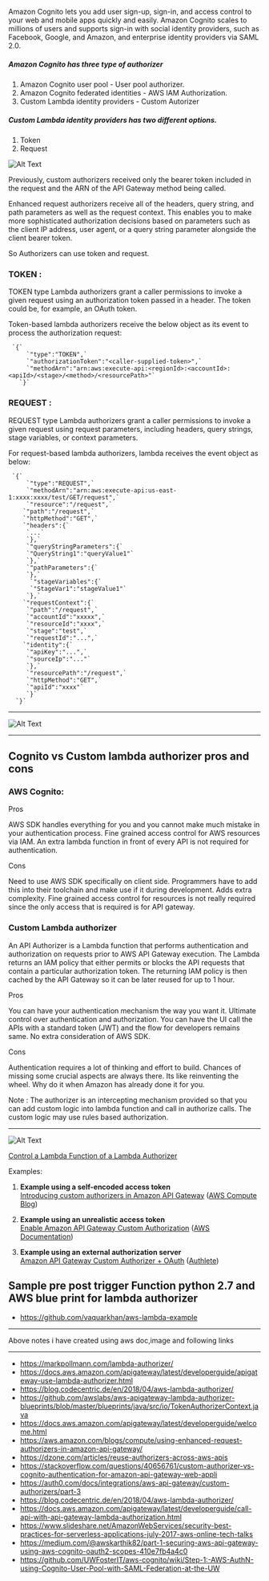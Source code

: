 Amazon Cognito lets you add user sign-up, sign-in, and access control to your web and mobile apps quickly and easily. Amazon Cognito scales to millions of users and supports sign-in with social identity providers, such as Facebook, Google, and Amazon, and enterprise identity providers via SAML 2.0.

##### Amazon Cognito has three type of authorizer 

1. Amazon Cognito user pool                  - User pool authorizer.
2. Amazon Cognito federated identities       - AWS IAM Authorization.
3. Custom Lambda identity providers                 - Custom Autorizer


##### Custom Lambda identity providers has two different options.
1. Token
2. Request    

![Alt Text](https://d2908q01vomqb2.cloudfront.net/1b6453892473a467d07372d45eb05abc2031647a/2017/09/27/Screen-Shot-2017-09-13-at-10.13.18-AM-215x300.png)


Previously, custom authorizers received only the bearer token included in the request and the ARN of the API Gateway method being called.

Enhanced request authorizers receive all of the headers, query string, and path parameters as well as the request context. This enables you to make more sophisticated authorization decisions based on parameters such as the client IP address, user agent, or a query string parameter alongside the client bearer token.

So Authorizers can use token and request.

### TOKEN :
TOKEN type Lambda authorizers grant a caller permissions to invoke a given request using an authorization token passed in a header. The token could be, for example, an OAuth token.

Token-based lambda authorizers receive the below object as its event to process the authorization request:

     `{`
         `"type":"TOKEN",`
         `"authorizationToken":"<caller-supplied-token>",`
         `"methodArn":"arn:aws:execute-api:<regionId>:<accountId>:<apiId>/<stage>/<method>/<resourcePath>"`
       `}`


### REQUEST :

REQUEST type Lambda authorizers grant a caller permissions to invoke a given request using request parameters, including headers, query strings, stage variables, or context parameters.

For request-based lambda authorizers, lambda receives the event object as below:

     `{`
         `"type":"REQUEST",`
         `"methodArn":"arn:aws:execute-api:us-east-1:xxxx:xxxx/test/GET/request",`
         `"resource":"/request",`
        `"path":"/request",`
        `"httpMethod":"GET",`
        `"headers":{`
         `...`
         `},`
         `"queryStringParameters":{`
         `"QueryString1":"queryValue1"`
         `},`
         `"pathParameters":{`
         `},`
          `"stageVariables":{`
          `"StageVar1":"stageValue1"`
         `},`
        `"requestContext":{`
         `"path":"/request",`
         `"accountId":"xxxxx",`
         `"resourceId":"xxxx",`
         `"stage":"test",`
         `"requestId":"...",`
        `"identity":{`
         `"apiKey":"...",`
         `"sourceIp":"..."`
         `},`
         `"resourcePath":"/request",`
         `"httpMethod":"GET",`
         `"apiId":"xxxx"`
         `}`
      `}`



-----------------------------------------------------------------------------------------

![Alt Text](https://docs.aws.amazon.com/apigateway/latest/developerguide/images/custom-auth-workflow.png)

-----------------------------------------------------------------------------------------


## Cognito vs Custom lambda authorizer pros and cons 

### AWS Cognito:

Pros

AWS SDK handles everything for you and you cannot make much mistake in your authentication process.
Fine grained access control for AWS resources via IAM.
An extra lambda function in front of every API is not required for authentication.

Cons

Need to use AWS SDK specifically on client side. Programmers have to add this into their toolchain and make use if it during development. Adds extra complexity.
Fine grained access control for resources is not really required since the only access that is required is for API gateway.

###  Custom Lambda authorizer

An API Authorizer is a Lambda function that performs authentication and authorization on requests prior to AWS API Gateway execution. The Lambda returns an IAM policy that either permits or blocks the API requests that contain a particular authorization token. The returning IAM policy is then cached by the API Gateway so it can be later reused for up to 1 hour.


Pros

You can have your authentication mechanism the way you want it. Ultimate control over authentication and authorization.
You can have the UI call the APIs with a standard token (JWT) and the flow for developers remains same. No extra consideration of AWS SDK.

Cons

Authentication requires a lot of thinking and effort to build.
Chances of missing some crucial aspects are always there.
Its like reinventing the wheel. Why do it when Amazon has already done it for you.


Note : The authorizer is an intercepting mechanism provided so that you can add custom logic into lambda function and call in authorize calls. The custom logic may use rules based authorization.


-----------------------------------------------------------------------------------------


![Alt Text](https://cdn-images-1.medium.com/max/1000/1*b46gRLzVry1kr8ikUOrXMg.jpeg)


[Control a Lambda Function of a Lambda Authorizer](https://docs.aws.amazon.com/apigateway/latest/developerguide/apigateway-use-lambda-authorizer.html#api-gateway-lambda-authorizer-types)


Examples:

1. **Example using a self-encoded access token**<br/>
[Introducing custom authorizers in Amazon API Gateway](https://aws.amazon.com/jp/blogs/compute/introducing-custom-authorizers-in-amazon-api-gateway) ([AWS Compute Blog](https://aws.amazon.com/blogs/compute/))

2. **Example using an unrealistic access token**<br/>
[Enable Amazon API Gateway Custom Authorization](http://docs.aws.amazon.com/apigateway/latest/developerguide/use-custom-authorizer.html) ([AWS Documentation](https://aws.amazon.com/documentation/))

3. **Example using an external authorization server**<br/>
[Amazon API Gateway Custom Authorizer + OAuth](https://www.authlete.com/documents/article/custom_authorizer) ([Authlete](https://www.authlete.com/))



## Sample pre post trigger Function python 2.7 and AWS blue print for lambda authorizer 

- https://github.com/vaquarkhan/aws-lambda-example


-----------------------------------------------------------------------------------------------------

Above notes i have created using  aws doc,image and following links

-------------------------------------------------------------------------------------------------------
- https://markpollmann.com/lambda-authorizer/
- https://docs.aws.amazon.com/apigateway/latest/developerguide/apigateway-use-lambda-authorizer.html
- https://blog.codecentric.de/en/2018/04/aws-lambda-authorizer/
- https://github.com/awslabs/aws-apigateway-lambda-authorizer-blueprints/blob/master/blueprints/java/src/io/TokenAuthorizerContext.java
- https://docs.aws.amazon.com/apigateway/latest/developerguide/welcome.html
- https://aws.amazon.com/blogs/compute/using-enhanced-request-authorizers-in-amazon-api-gateway/
- https://dzone.com/articles/reuse-authorizers-across-aws-apis
- https://stackoverflow.com/questions/40656761/custom-authorizer-vs-cognito-authentication-for-amazon-api-gateway-web-appli
- https://auth0.com/docs/integrations/aws-api-gateway/custom-authorizers/part-3
- https://blog.codecentric.de/en/2018/04/aws-lambda-authorizer/
- https://docs.aws.amazon.com/apigateway/latest/developerguide/call-api-with-api-gateway-lambda-authorization.html
- https://www.slideshare.net/AmazonWebServices/security-best-practices-for-serverless-applications-july-2017-aws-online-tech-talks
- https://medium.com/@awskarthik82/part-1-securing-aws-api-gateway-using-aws-cognito-oauth2-scopes-410e7fb4a4c0
- https://github.com/UWFosterIT/aws-cognito/wiki/Step-1:-AWS-AuthN-using-Cognito-User-Pool-with-SAML-Federation-at-the-UW
